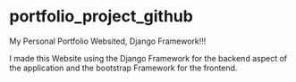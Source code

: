 # portfolio_project_github
My Personal Portfolio Websited, Django Framework!!!

I made this Website using the Django Framework for the backend aspect of the application
and the bootstrap Framework for the frontend.
